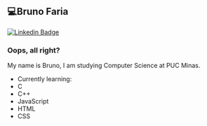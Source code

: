 ## 💻Bruno Faria
[![Linkedin Badge](https://img.shields.io/badge/-LinkedIn-blue?style=flat-square&logo=Linkedin&logoColor=white&link=https://www.linkedin.com/in/bruno-faria-696b88208/)](https://www.linkedin.com/in/bruno-faria-696b88208/)

### Oops, all right?
My name is Bruno, I am studying Computer Science at PUC Minas.

- Currently learning:
- C
- C++
- JavaScript 
- HTML
- CSS
